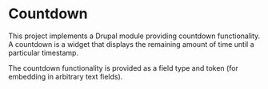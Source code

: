 # Countdown

This project implements a Drupal module providing countdown functionality. A countdown is a widget that displays the remaining amount of time until a particular timestamp.

The countdown functionality is provided as a field type and token (for embedding in arbitrary text fields).

